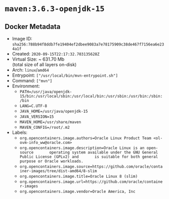 # `maven:3.6.3-openjdk-15`

## Docker Metadata

- Image ID: `sha256:788b94f8ddb7fe19404ef2dbee9083a7e78175909c38de467f7156ea6e234a1f`
- Created: `2020-09-15T22:17:32.703135628Z`
- Virtual Size: ~ 631.70 Mb  
  (total size of all layers on-disk)
- Arch: `linux`/`amd64`
- Entrypoint: `["/usr/local/bin/mvn-entrypoint.sh"]`
- Command: `["mvn"]`
- Environment:
  - `PATH=/usr/java/openjdk-15/bin:/usr/local/sbin:/usr/local/bin:/usr/sbin:/usr/bin:/sbin:/bin`
  - `LANG=C.UTF-8`
  - `JAVA_HOME=/usr/java/openjdk-15`
  - `JAVA_VERSION=15`
  - `MAVEN_HOME=/usr/share/maven`
  - `MAVEN_CONFIG=/root/.m2`
- Labels:
  - `org.opencontainers.image.authors=Oracle Linux Product Team <ol-ovm-info_ww@oracle.com>`
  - `org.opencontainers.image.description=Oracle Linux is an open-source       operating system available under the GNU General Public License (GPLv2) and       is suitable for both general purpose or Oracle workloads.`
  - `org.opencontainers.image.source=https://github.com/oracle/container-images/tree/dist-amd64/8-slim`
  - `org.opencontainers.image.title=Oracle Linux 8 (slim)`
  - `org.opencontainers.image.url=https://github.com/oracle/container-images`
  - `org.opencontainers.image.vendor=Oracle America, Inc`
